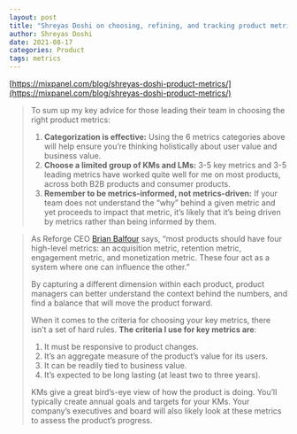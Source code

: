 ```yaml
---
layout: post
title: "Shreyas Doshi on choosing, refining, and tracking product metrics"
author: Shreyas Doshi
date: 2021-08-17
categories: Product
tags: metrics
---
```

[https://mixpanel.com/blog/shreyas-doshi-product-metrics/](https://mixpanel.com/blog/shreyas-doshi-product-metrics/)

> To sum up my key advice for those leading their team in choosing the right product metrics:
>
> 1. **Categorization is effective:** Using the 6 metrics categories above will help ensure you’re thinking holistically about user value and business value. 
> 2. **Choose a limited group of KMs and LMs:** 3-5 key metrics and 3-5 leading metrics have worked quite well for me on most products, across both B2B products and consumer products.
> 3. **Remember to be metrics-informed, not metrics-driven:** If your team does not understand the “why” behind a given metric and yet proceeds to impact that metric, it’s likely that it’s being driven by metrics rather than being informed by them.

> As Reforge CEO [Brian Balfour](https://mixpanel.com/content/guide-to-product-analytics/chapter_1/#metrics-measure-product-success) says, “most products should have four high-level metrics: an acquisition metric, retention metric, engagement metric, and monetization metric. These four act as a system where one can influence the other.”
>
> By capturing a different dimension within each product, product managers can better understand the context behind the numbers, and find a balance that will move the product forward. 
>
> When it comes to the criteria for choosing your key metrics, there isn’t a set of hard rules. **The criteria I use for key metrics are**:
>
> 1. It must be responsive to product changes.
> 2. It’s an aggregate measure of the product’s value for its users.
> 3. It can be readily tied to business value.
> 4. It’s expected to be long lasting (at least two to three years).
>
> KMs give a great bird’s-eye view of how the product is doing. You’ll typically create annual goals and targets for your KMs. Your company’s executives and board will also likely look at these metrics to assess the product’s progress. 

